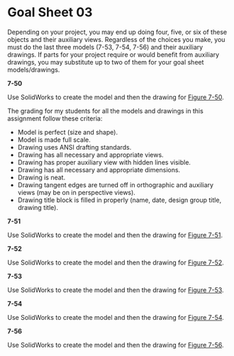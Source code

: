 # Goal Sheet 03

Depending on your project, you may end up doing four, five, or six of these objects and their auxiliary views.  Regardless of the choices you make, you must do the last three models (7-53, 7-54, 7-56) and their auxiliary drawings.  If parts for your project require or would benefit from auxiliary drawings, you may substitute up to two of them for your goal sheet models/drawings.

**7-50**

Use SolidWorks to create the model and then the drawing for <a href="https://github.com/MichaelTMiyoshi/DesignWithMiyoshi/blob/master/images/7-50.pdf">Figure 7-50</a>.

The grading for my students for all the models and drawings in this assignment follow these criteria:

* Model is perfect (size and shape).
* Model is made full scale.
* Drawing uses ANSI drafting standards.
* Drawing has all necessary and appropriate views.
* Drawing has proper auxiliary view with hidden lines visible.
* Drawing has all necessary and appropriate dimensions.
* Drawing is neat.
* Drawing tangent edges are turned off in orthographic and auxiliary views (may be on in perspective views).
* Drawing title block is filled in properly (name, date, design group title, drawing title).

**7-51**

Use SolidWorks to create the model and then the drawing for <a href="https://github.com/MichaelTMiyoshi/DesignWithMiyoshi/blob/master/images/7-51.pdf">Figure 7-51</a>.

**7-52**

Use SolidWorks to create the model and then the drawing for <a href="https://github.com/MichaelTMiyoshi/DesignWithMiyoshi/blob/master/images/7-52.pdf">Figure 7-52</a>.

**7-53**

Use SolidWorks to create the model and then the drawing for <a href="https://github.com/MichaelTMiyoshi/DesignWithMiyoshi/blob/master/images/7-53.pdf">Figure 7-53</a>.

**7-54**

Use SolidWorks to create the model and then the drawing for <a href="https://github.com/MichaelTMiyoshi/DesignWithMiyoshi/blob/master/images/7-54.pdf">Figure 7-54</a>.

**7-56**

Use SolidWorks to create the model and then the drawing for <a href="https://github.com/MichaelTMiyoshi/DesignWithMiyoshi/blob/master/images/7-56.pdf">Figure 7-56</a>.
